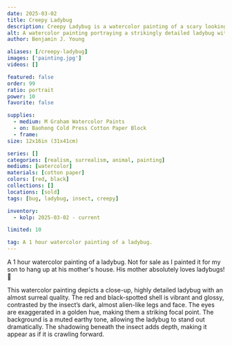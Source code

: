 ```yaml
---
date: 2025-03-02
title: Creepy Ladybug
description: Creepy Ladybug is a watercolor painting of a scary looking ladybug.
alt: A watercolor painting portraying a strikingly detailed ladybug with an almost surreal quality, featuring bold red and black tones, exaggerated golden eyes, and a muted earthy background that enhances its dramatic presence.
author: Benjamin J. Young

aliases: [/creepy-ladybug]
images: ['painting.jpg']
videos: []

featured: false
order: 99
ratio: portrait
power: 10
favorite: false

supplies:
  - medium: M Graham Watercolor Paints
  - on: Baohong Cold Press Cotton Paper Block
  - frame: 
size: 12x16in (31x41cm)

series: []
categories: [realism, surrealism, animal, painting]
mediums: [watercolor]
materials: [cotton paper]
colors: [red, black]
collections: []
locations: [sold]
tags: [bug, ladybug, insect, creepy]

inventory:
  - kolp: 2025-03-02 - current

limited: 10

tag: A 1 hour watercolor painting of a ladybug.
---
```


A 1 hour watercolor painting of a ladybug. Not for sale as I painted it for my son to hang up at his mother's house. His mother absolutely loves ladybugs! 🐞

<!--more-->

This watercolor painting depicts a close-up, highly detailed ladybug with an almost surreal quality. The red and black-spotted shell is vibrant and glossy, contrasted by the insect’s dark, almost alien-like legs and face. The eyes are exaggerated in a golden hue, making them a striking focal point. The background is a muted earthy tone, allowing the ladybug to stand out dramatically. The shadowing beneath the insect adds depth, making it appear as if it is crawling forward.
